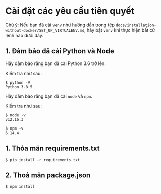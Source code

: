 # Cài đặt các yêu cầu tiên quyết

Chú ý: Nếu bạn đã cài `venv` như hướng dẫn trong tệp `docs/installation-without-docker/SET_UP_VIRTUALENV.md`, hãy bật `venv` khi thực hiện bất cứ lệnh nào dưới đây.

## 1. Đảm bảo đã cài Python và Node

Hãy đảm bảo rằng bạn đã cài Python 3.6 trở lên.

Kiểm tra như sau:

```
$ python -V
Python 3.8.5
```

Hãy đảm bảo rằng bạn đã cài `node` và `npm`.

Kiểm tra như sau:

```
$ node -v
v12.16.3

$ npm -v
6.14.4
```

## 1. Thỏa mãn requirements.txt

```
$ pip install -r requirements.txt
```

## 2. Thoả mãn package.json

```
$ npm install
```
